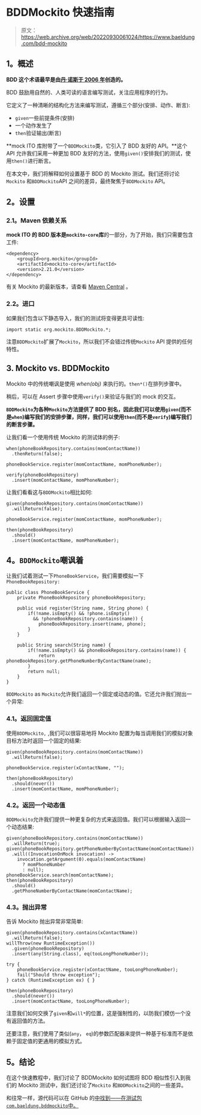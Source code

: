 # BDDMockito 快速指南

> 原文：<https://web.archive.org/web/20220930061024/https://www.baeldung.com/bdd-mockito>

## 1。概述

**BDD 这个术语最早是由[丹·诺斯于 2006 年](https://web.archive.org/web/20220926190436/https://dannorth.net/introducing-bdd/)创造的。**

BDD 鼓励用自然的、人类可读的语言编写测试，关注应用程序的行为。

它定义了一种清晰的结构化方法来编写测试，遵循三个部分(安排、动作、断言):

*   `given`一些前提条件(安排)
*   一个动作发生了
*   `then`验证输出(断言)

**mock ITO 库附带了一个`BDDMockito`类，它引入了 BDD 友好的 API。**这个 API 允许我们采用一种更加 BDD 友好的方法，使用`given()`安排我们的测试，使用`then()`进行断言。

在本文中，我们将解释如何设置基于 BDD 的 Mockito 测试。我们还将讨论`Mockito` 和`BDDMockito`API 之间的差异，最终聚焦于`BDDMockito` API。

## 2。设置

### 2.1。Maven 依赖关系

**mock ITO 的 BDD 版本是`mockito-core`库**的一部分，为了开始，我们只需要包含工件:

```
<dependency>
    <groupId>org.mockito</groupId>
    <artifactId>mockito-core</artifactId>
    <version>2.21.0</version>
</dependency>
```

有关 Mockito 的最新版本，请查看 [Maven Central](https://web.archive.org/web/20220926190436/https://search.maven.org/classic/#search%7Cga%7C1%7Cg%3A%22org.mockito%22%2C%20a%3A%22mockito-core%22) 。

### 2.2。进口

如果我们包含以下静态导入，我们的测试将变得更具可读性:

```
import static org.mockito.BDDMockito.*;
```

注意`BDDMockito`扩展了`Mockito`，所以我们不会错过传统`Mockito` API 提供的任何特性。

## 3\. Mockito vs. BDDMockito

Mockito 中的传统嘲讽是使用 *when(obj)* 来执行的。`then*()`在排列步骤中。

稍后，可以在 Assert 步骤中使用`verify()`来验证与我们的 mock 的交互。

**`BDDMockito`为各种`Mockito`方法提供了 BDD 别名，因此我们可以使用`given`(而不是`when`)编写我们的安排步骤，同样，我们可以使用`then`(而不是`verify`)编写我们的断言步骤。**

让我们看一个使用传统 Mockito 的测试体的例子:

```
when(phoneBookRepository.contains(momContactName))
  .thenReturn(false);

phoneBookService.register(momContactName, momPhoneNumber);

verify(phoneBookRepository)
  .insert(momContactName, momPhoneNumber);
```

让我们看看这与`BDDMockito`相比如何:

```
given(phoneBookRepository.contains(momContactName))
  .willReturn(false);

phoneBookService.register(momContactName, momPhoneNumber);

then(phoneBookRepository)
  .should()
  .insert(momContactName, momPhoneNumber);
```

## 4。`BDDMockito`嘲讽着

让我们试着测试一下`PhoneBookService`，我们需要模拟一下`PhoneBookRepository:`

```
public class PhoneBookService {
    private PhoneBookRepository phoneBookRepository;

    public void register(String name, String phone) {
        if(!name.isEmpty() && !phone.isEmpty()
          && !phoneBookRepository.contains(name)) {
            phoneBookRepository.insert(name, phone);
        }
    }

    public String search(String name) {
        if(!name.isEmpty() && phoneBookRepository.contains(name)) {
            return phoneBookRepository.getPhoneNumberByContactName(name);
        }
        return null;
    }
}
```

`BDDMockito` as `Mockito`允许我们返回一个固定或动态的值。它还允许我们抛出一个异常:

### 4.1。返回固定值

使用`BDDMockito,` ,我们可以很容易地将 Mockito 配置为每当调用我们的模拟对象目标方法时返回一个固定的结果:

```
given(phoneBookRepository.contains(momContactName))
  .willReturn(false);

phoneBookService.register(xContactName, "");

then(phoneBookRepository)
  .should(never())
  .insert(momContactName, momPhoneNumber);
```

### 4.2。返回一个动态值

`BDDMockito`允许我们提供一种更复杂的方式来返回值。我们可以根据输入返回一个动态结果:

```
given(phoneBookRepository.contains(momContactName))
  .willReturn(true);
given(phoneBookRepository.getPhoneNumberByContactName(momContactName))
  .will((InvocationOnMock invocation) ->
    invocation.getArgument(0).equals(momContactName) 
      ? momPhoneNumber 
      : null);
phoneBookService.search(momContactName);
then(phoneBookRepository)
  .should()
  .getPhoneNumberByContactName(momContactName); 
```

### 4.3。抛出异常

告诉 Mockito 抛出异常非常简单:

```
given(phoneBookRepository.contains(xContactName))
  .willReturn(false);
willThrow(new RuntimeException())
  .given(phoneBookRepository)
  .insert(any(String.class), eq(tooLongPhoneNumber));

try {
    phoneBookService.register(xContactName, tooLongPhoneNumber);
    fail("Should throw exception");
} catch (RuntimeException ex) { }

then(phoneBookRepository)
  .should(never())
  .insert(momContactName, tooLongPhoneNumber);
```

注意我们如何交换了`given`和`will*`的位置，这是强制性的，以防我们模仿一个没有返回值的方法。

还要注意，我们使用了类似(`any`， `eq`)的参数匹配器来提供一种基于标准而不是依赖于固定值的更通用的模拟方式。

## 5。结论

在这个快速教程中，我们讨论了 BDDMockito 如何试图将 BDD 相似性引入到我们的 Mockito 测试中，我们还讨论了`Mockito` 和`BDDMockito`之间的一些差异。

和往常一样，源代码可以在 GitHub 的[中找到——在测试包`com.baeldung.bddmockito`中。](https://web.archive.org/web/20220926190436/https://github.com/eugenp/tutorials/tree/master/testing-modules/mockito)